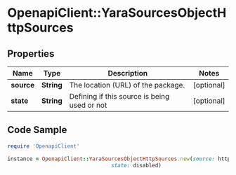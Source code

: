 # OpenapiClient::YaraSourcesObjectHttpSources

## Properties

Name | Type | Description | Notes
------------ | ------------- | ------------- | -------------
**source** | **String** | The location (URL) of the package. | [optional] 
**state** | **String** | Defining if this source is being used or not | [optional] 

## Code Sample

```ruby
require 'OpenapiClient'

instance = OpenapiClient::YaraSourcesObjectHttpSources.new(source: http://onlineyarasources.net/source.zip,
                                 state: disabled)
```


